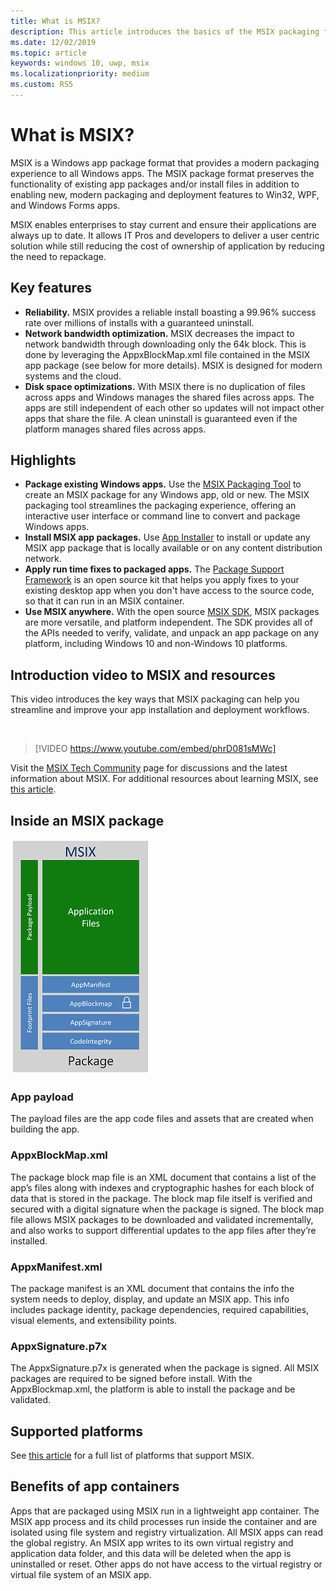 ```yaml
---
title: What is MSIX?
description: This article introduces the basics of the MSIX packaging format, a modern packaging experience to all Windows apps.
ms.date: 12/02/2019
ms.topic: article
keywords: windows 10, uwp, msix
ms.localizationpriority: medium
ms.custom: RS5
---
```


# What is MSIX?

MSIX is a Windows app package format that provides a modern packaging experience to all Windows apps. The MSIX package format preserves the functionality of existing app packages and/or install files in addition to enabling new, modern packaging and deployment features to Win32, WPF, and Windows Forms apps.

MSIX enables enterprises to stay current and ensure their applications are always up to date. It allows IT Pros and developers to deliver a user centric solution while still reducing the cost of ownership of application by reducing the need to repackage.

## Key features

* **Reliability.** MSIX provides a reliable install boasting a 99.96% success rate over millions of installs with a guaranteed uninstall.
* **Network bandwidth optimization.** MSIX decreases the impact to network bandwidth through downloading only the 64k block. This is done by leveraging the AppxBlockMap.xml file contained in the MSIX app package (see below for more details). MSIX is designed for modern systems and the cloud.
* **Disk space optimizations.** With MSIX there is no duplication of files across apps and Windows manages the shared files across apps. The apps are still independent of each other so updates will not impact other apps that share the file. A clean uninstall is guaranteed even if the platform manages shared files across apps.

## Highlights

* **Package existing Windows apps.** Use the [MSIX Packaging Tool](./packaging-tool/tool-overview.md) to create an MSIX package for any Windows app, old or new. The MSIX packaging tool streamlines the packaging experience, offering an interactive user interface or command line to convert and package Windows apps.
* **Install MSIX app packages.** Use [App Installer](app-installer/app-installer-root.md) to install or update any MSIX app package that is locally available or on any content distribution network.
* **Apply run time fixes to packaged apps.** The [Package Support Framework](psf/package-support-framework-overview.md) is an open source kit that helps you apply fixes to your existing desktop app when you don't have access to the source code, so that it can run in an MSIX container.
* **Use MSIX anywhere.** With the open source [MSIX SDK](msix-sdk/sdk-overview.md), MSIX packages are more versatile, and platform independent. The SDK provides all of the APIs needed to verify, validate, and unpack an app package on any platform, including Windows 10 and non-Windows 10 platforms.

## Introduction video to MSIX and resources

This video introduces the key ways that MSIX packaging can help you streamline and improve your app installation and deployment workflows.

<br/>

> [!VIDEO https://www.youtube.com/embed/phrD081sMWc]

Visit the [MSIX Tech Community](https://aka.ms/msixcommunity) page for discussions and the latest information about MSIX. For additional resources about learning MSIX, see [this article](resources.md).

## Inside an MSIX package

![MSIX Package Diagram](package/images/msixpackage.png)

### App payload

The payload files are the app code files and assets that are created when building the app.

### AppxBlockMap.xml

The package block map file is an XML document that contains a list of the app’s files along with indexes and cryptographic hashes for each block of data that is stored in the package. The block map file itself is verified and secured with a digital signature when the package is signed. The block map file allows MSIX packages to be downloaded and validated incrementally, and also works to support differential updates to the app files after they’re installed.

### AppxManifest.xml

The package manifest is an XML document that contains the info the system needs to deploy, display, and update an MSIX app. This info includes package identity, package dependencies, required capabilities, visual elements, and extensibility points.

### AppxSignature.p7x

The AppxSignature.p7x is generated when the package is signed. All MSIX packages are required to be signed before install. With the AppxBlockmap.xml, the platform is able to install the package and be validated.

## Supported platforms

See [this article](supported-platforms.md) for a full list of platforms that support MSIX.

## Benefits of app containers

Apps that are packaged using MSIX run in a lightweight app container. The MSIX app process and its child processes run inside the container and are isolated using file system and registry virtualization. All MSIX apps can read the global registry. An MSIX app writes to its own virtual registry and application data folder, and this data will be deleted when the app is uninstalled or reset. Other apps do not have access to the virtual registry or virtual file system of an MSIX app.